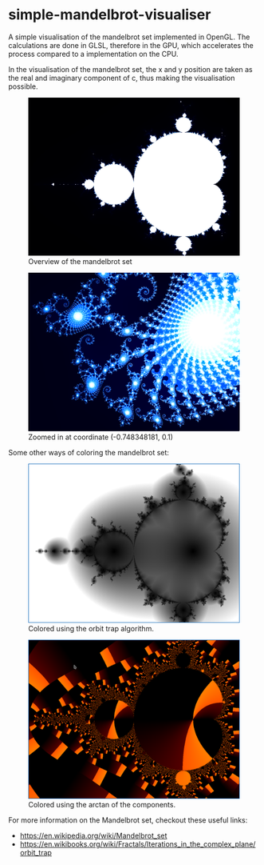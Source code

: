 # simple-mandelbrot-visualiser
A simple visualisation of the mandelbrot set implemented in OpenGL. The calculations are done in GLSL, therefore in the GPU, which accelerates the process compared to a implementation on the CPU.

In the visualisation of the mandelbrot set, the x and y position are taken as the real and imaginary component of c, thus making the visualisation possible.

<figure>
 <img
 src = "./screenshots/screenshot_1.png "
 >
 <figcaption> Overview of the mandelbrot set</figcaption>
</figure>

<figure>
 <img
 src = "./screenshots/screenshot_2.png "
 >
 <figcaption> Zoomed in at coordinate (-0.748348181, 0.1)</figcaption>
</figure>

Some other ways of coloring the mandelbrot set:

<figure>
 <img
 src = "./screenshots/screenshot_3.png "
 >
 <figcaption> Colored using the orbit trap algorithm.
</figure>


<figure>
 <img
 src = "./screenshots/screenshot_4.png "
 >
 <figcaption> Colored using the arctan of the components.
</figure>

For more information on the Mandelbrot set, checkout these useful links:
* https://en.wikipedia.org/wiki/Mandelbrot_set
* https://en.wikibooks.org/wiki/Fractals/Iterations_in_the_complex_plane/orbit_trap

